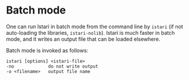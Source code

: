 # Batch mode

One can run Istari in batch mode from the command line by `istari` (if
not auto-loading the libraries, `istari-nolib`).  Istari is much
faster in batch mode, and it writes an output file that can be loaded
elsewhere.

Batch mode is invoked as follows:

    istari [options] <istari-file>
    -no             do not write output
    -o <filename>   output file name

